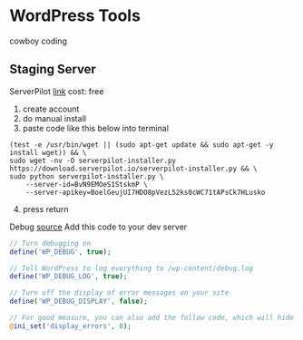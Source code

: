 # WordPress Tools
cowboy coding
## Staging Server
ServerPilot
[link](https://serverpilot.io/)
cost: free

1. create account
2. do manual install
3. paste code like this below into terminal

```
(test -e /usr/bin/wget || (sudo apt-get update && sudo apt-get -y install wget)) && \
sudo wget -nv -O serverpilot-installer.py https://download.serverpilot.io/serverpilot-installer.py && \
sudo python serverpilot-installer.py \
    --server-id=BvN9EMOeS1StskmP \
    --server-apikey=BoelGeujUI7HDO8pVezL52ks0cWC71tAPsCk7HLusko
```

4. press return

Debug
[source](https://premium.wpmudev.org/blog/debugging-wordpress-how-to-use-wp_debug/)
Add this code to your dev server
```php
// Turn debugging on
define('WP_DEBUG', true);

// Tell WordPress to log everything to /wp-content/debug.log
define('WP_DEBUG_LOG', true);

// Turn off the display of error messages on your site
define('WP_DEBUG_DISPLAY', false);

// For good measure, you can also add the follow code, which will hide errors from being displayed on-screen
@ini_set('display_errors', 0);
```

